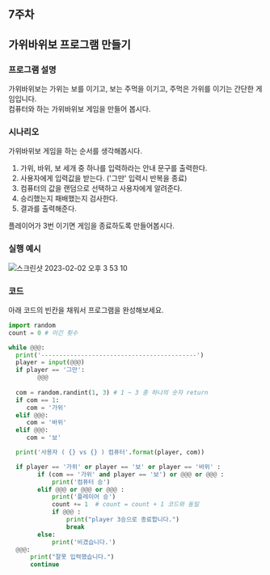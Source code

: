 ## 7주차
## 가위바위보 프로그램 만들기
### 프로그램 설명
가위바위보는 가위는 보를 이기고, 보는 주먹을 이기고, 주먹은 가위를 이기는 간단한 게임입니다.    
컴퓨터와 하는 가위바위보 게임을 만들어 봅시다.    

### 시나리오
가위바위보 게임을 하는 순서를 생각해봅시다.     

1. 가위, 바위, 보 세개 중 하나를 입력하라는 안내 문구를 출력한다.
2. 사용자에게 입력값을 받는다. ('그만' 입력시 반복을 종료) 
3. 컴퓨터의 값을 랜덤으로 선택하고 사용자에게 알려준다.
4. 승리했는지 패배했는지 검사한다.
5. 결과를 출력해준다.

플레이어가 3번 이기면 게임을 종료하도록 만들어봅시다.    


### 실행 예시

![스크린샷 2023-02-02 오후 3 53 10](https://user-images.githubusercontent.com/48852104/216252996-d1159ed0-44f1-495d-9534-9b05d9f8e838.png)

### 코드

아래 코드의 빈칸을 채워서 프로그램을 완성해보세요.

```python
import random
count = 0 # 이긴 횟수

while @@@:
  print('-------------------------------------------')
  player = input(@@@)
  if player == '그만':
        @@@
       
  com = random.randint(1, 3) # 1 ~ 3 중 하나의 숫자 return
  if com == 1:
     com = '가위'
  elif @@@:
     com = '바위'
  elif @@@:
     com = '보'

  print('사용자 ( {} vs {} ) 컴퓨터'.format(player, com))

  if player == '가위' or player == '보' or player == '바위' :
        if (com == '가위' and player == '보') or @@@ or @@@ :
            print('컴퓨터 승')
        elif @@@ or @@@ or @@@ :
            print('플레이어 승')
            count += 1  # count = count + 1 코드와 동일
            if @@@ :
                print("player 3승으로 종료합니다.")
                break
        else:
            print('비겼습니다.')                  
  @@@:
      print("잘못 입력했습니다.")
      continue
  
```
